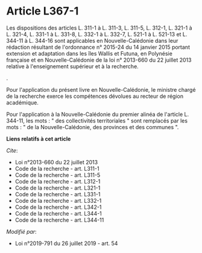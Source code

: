 # Article L367-1

Les dispositions des articles L. 311-1 à L. 311-3, L. 311-5, L. 312-1, L. 321-1 à L. 321-4, L. 331-1 à L. 331-8, L. 332-1 à
L. 332-7, L. 521-1 à L. 521-13 et L. 344-11 à L. 344-16 sont applicables en Nouvelle-Calédonie dans leur rédaction résultant
de l'ordonnance n° 2015-24 du 14 janvier 2015 portant extension et adaptation dans les îles Wallis et Futuna, en Polynésie
française et en Nouvelle-Calédonie de la loi n° 2013-660 du 22 juillet 2013 relative à l'enseignement supérieur et à la
recherche.

.

Pour l'application du présent livre en Nouvelle-Calédonie, le ministre chargé de la recherche exerce les compétences dévolues
au recteur de région académique.

Pour l'application à la Nouvelle-Calédonie du premier alinéa de l'article L. 344-11, les mots : " des collectivités
territoriales " sont remplacés par les mots : " de la Nouvelle-Calédonie, des provinces et des communes ".

**Liens relatifs à cet article**

_Cite_:

  - Loi n°2013-660 du 22 juillet 2013
  - Code de la recherche - art. L311-1
  - Code de la recherche - art. L311-5
  - Code de la recherche - art. L312-1
  - Code de la recherche - art. L321-1
  - Code de la recherche - art. L331-1
  - Code de la recherche - art. L332-1
  - Code de la recherche - art. L342-1
  - Code de la recherche - art. L344-1
  - Code de la recherche - art. L344-11

_Modifié par_:

  - Loi n°2019-791 du 26 juillet 2019 - art. 54
